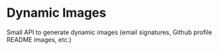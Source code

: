 # Dynamic Images

Small API to generate dynamic images (email signatures, Github profile README images, etc.)